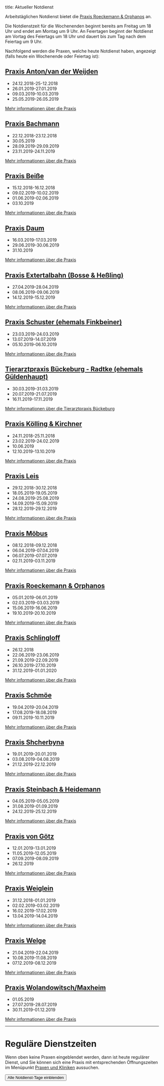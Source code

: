 title: Aktueller Notdienst

Arbeitstäglichen Notdienst bietet die [Praxis Roeckemann & Orphanos](tieraerzte/roeckemann.html) an.

Die Notdienstzeit für die Wochenenden beginnt bereits am Freitag um 18 Uhr und endet am Montag um 9 Uhr.
An Feiertagen beginnt der Notdienst am Vortag des Feiertags um 18 Uhr und dauert bis zum Tag nach dem Feiertag um 9 Uhr.

Nachfolgend werden die Praxen, welche heute Notdienst haben, angezeigt (falls heute ein Wochenende oder Feiertag ist): 

<!-- Anleitung: In Klammern nach der Praxis-Überschrift eine Komma-getrennte Liste der Daten oder Datumsbereiche.
Ein Datum wird in der Form TT.MM.JJJJ angegeben und ein Datumsberiehc als TT.MM.JJJJ-TT.MM.JJJJ
Automatisch wird der Notdienst einen Tag vorher und einen Tag nachher noch angezeigt. -->


[Praxis Anton/van der Weijden](tieraerzte/anton.html)
-------------------------------------------------------------

- 24.12.2018-25-12.2018
- 26.01.2019-27.01.2019
- 09.03.2019-10.03.2019
- 25.05.2019-26.05.2019

[Mehr informationen über die Praxis](tieraerzte/anton.html)


[Praxis Bachmann](tieraerzte/bachmann.html)
-------------------------------------------------------------

- 22.12.2018-23.12.2018
- 30.05.2019
- 28.09.2019-29.09.2019
- 23.11.2019-24.11.2019

[Mehr informationen über die Praxis](tieraerzte/bachmann.html)


[Praxis Beiße](tieraerzte/beisse.html)
-----------------------------------------------------------

- 15.12.2018-16.12.2018
- 09.02.2019-10.02.2019
- 01.06.2019-02.06.2019
- 03.10.2019

[Mehr informationen über die Praxis](tieraerzte/beisse.html)


[Praxis Daum](tieraerzte/daum.html)
-------------------------------------------------------------

- 16.03.2019-17.03.2019
- 29.06.2019-30.06.2019
- 31.10.2019

[Mehr informationen über die Praxis](tieraerzte/daum.html)


[Praxis Extertalbahn (Bosse & Heßling)](tieraerzte/extertalbahn.html)
-------------------------------------------------------------

- 27.04.2019-28.04.2019
- 08.06.2019-09.06.2019
- 14.12.2019-15.12.2019

[Mehr informationen über die Praxis](tieraerzte/extertalbahn.html)


[Praxis Schuster (ehemals Finkbeiner)](tieraerzte/finkbeiner.html)
-----------------------------------------------------------

- 23.03.2019-24.03.2019
- 13.07.2019-14.07.2019
- 05.10.2019-06.10.2019

[Mehr informationen über die Praxis](tieraerzte/finkbeiner.html)


[Tierarztpraxis Bückeburg - Radtke (ehemals Güldenhaupt)](tieraerzte/radtke.html)
-------------------------------------------------------------

- 30.03.2019-31.03.2019
- 20.07.2019-21.07.2019
- 16.11.2019-17.11.2019

[Mehr informationen über die Tierarztpraxis Bückeburg](tieraerzte/radtke.html)


[Praxis Kölling & Kirchner](tieraerzte/kleintierklinik-kirchner-und-kolling.html)
-------------------------------------------------------------
- 24.11.2018-25.11.2018
- 23.02.2019-24.02.2019
- 10.06.2019
- 12.10.2019-13.10.2019


[Mehr informationen über die Praxis](tieraerzte/kleintierklinik-kirchner-und-kolling.html)


[Praxis Leis](tieraerzte/leis.html)
-------------------------------------------------------------

- 29.12.2018-30.12.2018
- 18.05.2019-19.05.2019
- 24.08.2019-25.08.2019
- 14.09.2019-15.09.2019
- 28.12.2019-29.12.2019

[Mehr informationen über die Praxis](tieraerzte/leis.html)


[Praxis Möbus](tieraerzte/moebus.html)
-------------------------------------------------------------

- 08.12.2018-09.12.2018
- 06.04.2019-07.04.2019
- 06.07.2019-07.07.2019
- 02.11.2019-03.11.2019

[Mehr informationen über die Praxis](tieraerzte/moebus.html)


[Praxis Roeckemann & Orphanos](tieraerzte/roeckemann.html)
-------------------------------------------------------------

- 05.01.2019-06.01.2019
- 02.03.2019-03.03.2019
- 15.06.2019-16.06.2019
- 19.10.2019-20.10.2019

[Mehr informationen über die Praxis](tieraerzte/roeckemann.html)


[Praxis Schlingloff](tieraerzte/schlingloff.html)
-------------------------------------------------------------

- 26.12.2018
- 22.06.2019-23.06.2019
- 21.09.2019-22.09.2019
- 26.10.2019-27.10.2019
- 31.12.2019-01.01.2020

[Mehr informationen über die Praxis](tieraerzte/schlingloff.html)


[Praxis Schmöe](tieraerzte/schmoe.html)
-------------------------------------------------------------

- 19.04.2019-20.04.2019
- 17.08.2019-18.08.2019
- 09.11.2019-10.11.2019

[Mehr informationen über die Praxis](tieraerzte/schmoe.html)


[Praxis Shcherbyna](tieraerzte/Shcherbyna.html)
-------------------------------------------------------------

- 19.01.2019-20.01.2019
- 03.08.2019-04.08.2019
- 21.12.2019-22.12.2019

[Mehr informationen über die Praxis](tieraerzte/Shcherbyna.html)


[Praxis Steinbach & Heidemann](tieraerzte/steinbach.html)
-------------------------------------------------------------

- 04.05.2019-05.05.2019
- 31.08.2019-01.09.2019
- 24.12.2019-25.12.2019

[Mehr informationen über die Praxis](tieraerzte/steinbach.html)


[Praxis von Götz](tieraerzte/von-goetz.html)
-------------------------------------------------------------

- 12.01.2019-13.01.2019
- 11.05.2019-12.05.2019
- 07.09.2019-08.09.2019
- 26.12.2019

[Mehr informationen über die Praxis](tieraerzte/von-goetz.html)


[Praxis Weiglein](tieraerzte/weiglein.html)
-------------------------------------------------------------

- 31.12.2018-01.01.2019
- 02.02.2019-03.02.2019
- 16.02.2019-17.02.2019
- 13.04.2019-14.04.2019

[Mehr informationen über die Praxis](tieraerzte/weiglein.html)


[Praxis Welge](tieraerzte/welge.html)
-------------------------------------------------------------

- 21.04.2019-22.04.2019
- 10.08.2019-11.08.2019
- 07.12.2019-08.12.2019

[Mehr informationen über die Praxis](tieraerzte/welge.html)


[Praxis Wolandowitsch/Maxheim](tieraerzte/wolandowitsch.html)
-------------------------------------------------------------

- 01.05.2019
- 27.07.2019-28.07.2019
- 30.11.2019-01.12.2019


[Mehr informationen über die Praxis](tieraerzte/wolandowitsch.html)


------------------------------------------------------------ 


Reguläre Dienstzeiten
===================================

Wenn oben keine Praxen eingeblendet werden, dann ist heute regulärer Dienst, und Sie können sich eine Praxis mit entsprechenden Öffnungszeiten im Menüpunkt [Praxen und Kliniken](tieraerzte.html) aussuchen.



<button id="toggle_notdienst" type="button" onclick="toggle_visibility();" class="btn btn-info btn-lg btn-block" data-toggle-text="Alle Notdienst-Tage ausblenden" autocomplete="off">Alle Notdienst-Tage einblenden</button>



<!--              ACHTUNG, AB HIER NICHT MODIFIZIEREN!

Es sei denn, Sie wissen was Sie tun :-)

Der nachfolgende JavaScript-Code wird nach dem Laden dieser Seite auf dem
Computer des Nutzers ausgeführt und zeigt den jeweils gültigen Notdienst an
und versteckt die restlichen Inhalte, wenn das Datum nicht passt.
Die Zeiträume werden in Klammern in den Überschriften der ersten beiden
Stufen angegeben (also z.B. `# Überschrift (23.04.2014, 01.05.2014)`).
Mehrere Datumsangaben werden durch Komma getrennt. Es ist auch möglich
Zeiträume anzugeben, wobei ein Bindestrich das Start- vom End-Datum
abgrenzt. Beispiel `# Überschrift (23.04.2014 - 25.04.2014)`.

(C) 2014, Samuel John (www.samueljohn.de)
Released under MIT license.
-->

<script src="moment.js"></script>
<script>

// Find html nodes on the same level after `elem`, up to but excluding the
// next element in the array `stop_tags`
function siblings_up_to (elem, stop_tags) {
    var content = [];
    do {
        content.push(elem);
        elem = elem.nextElementSibling;
    } while (elem && stop_tags.indexOf(elem.tagName) < 0);
    return content;
}

function parse_date (text) {
    return moment(text, ["DD.MM.YYYY", "DD. MMM YYYY"], "de");
}

// Return a list of pairs of moment.js objects `[ ...,[start, end],...]`
function extract_dates (text) {
    // list to hold the dates
    var dates = [];
    // regular expression to extract the text in the last pair of brackets
    var find_text_in_last_brackets_regex = /^(.*)$/gm;
    var text_in_last_brackets = find_text_in_last_brackets_regex.exec(text);
    // console.log("regex matching: ", text_in_last_brackets);
    if (text_in_last_brackets && text_in_last_brackets.length > 1) {
        // if match, split out possible multiple dates seperated by `,`
        var date_ranges = text_in_last_brackets[1].split(',');
        // console.log("date_ranges: ", date_ranges);
        date_ranges.forEach(
            function (one_date_range_text) {
                var from_to = one_date_range_text.split('-');
                // console.log("from,to (array of string): ", from_to);
                if (from_to.length > 2) {
                    console.warn("Warning: More than two '-' found in date range.");
                    return;
                }
                // try to parse start...
                var start = parse_date(from_to[0]);
                var end = start.clone();
                if (start.isValid) {
                    // console.log("...start is valid: ", from_to[0]);
                    end.add('d', 1);  // set end to +24h later than start
                }
                // Check if there is a stop-date
                if (from_to.length > 1) {
                    // console.log("Stop-date given: ", from_to[1]);
                    end = parse_date(from_to[1]);
                    end.add('d', 1);  // so that 01.02.2014 - 02.02.2014 includes 02.02
                }
                // console.log("Parsed date from ", start, " to (+ 1d) ", end);
                dates.push([start, end]);
            }
        )
    }
    return dates;
}

function now_in_date_ranges ( date_ranges, duration_before, duration_after ) {
    var i = 0;
    for (; i < date_ranges.length; i++) {
        var date = date_ranges[i];
        if (date.length <= 0) {
            console.error("Could not extract dates for " + heading);
            return;
        }
        var start = date[0];
        var end = date[1];
        var now = moment();
        // console.log("start " + start._d);
        // console.log("now " + now._d);
        // console.log("end " + end._d);
        if (now >= start.subtract(duration_before) && now <= end.add(duration_after)) {
            console.log("☑ " + now.format('DD.MM.YYYY') + " is in date range: "
                        + date[0].subtract(duration_before).format('DD.MM.YYYY')
                        + " - "
                        + date[1].add(duration_after).format('DD.MM.YYYY'));
            return true; // don't hide this, let it stay visible
        } else {
            console.log("☐ " + now.format('DD.MM.YYYY'), " is NOT in date range: "
                        + date[0].subtract(duration_before).format('DD.MM.YYYY')
                        + " - "
                        + date[1].add(duration_after).format('DD.MM.YYYY'));
        }
    }
    return false;
}

// Search for h2 headings and hide them (with all the siblings) unless the
// current date (now) is in any of the given ranges (in brackest after the heading) or
// `before_now` long earlier than `now`.
function seek_and_hide () {
    // Not only show at beginning of first day but this long before already
    var duration_before = moment.duration(1, 'days');
    var duration_after  = moment.duration(1, 'days');
    var h2_headings = document.getElementById("content").getElementsByTagName("H2");
    console.log("seek and hide...");
    console.log("found " + h2_headings.length + " h2 headings.");
    var i = 0;
    for (; i < h2_headings.length; i++) {
        console.log("----------------- ", i );
        var heading = h2_headings[i];
        console.log("Processing " + heading.textContent);
        var follow = heading.nextElementSibling;
        var date_ranges_txt = "";
        if (follow && follow.tagName == "UL") {
            console.log("UL list after heading.");
            var lis = follow.children;
            var j = 0;
            for (; j < lis.length; j++) {
                date_ranges_txt += lis[j].textContent + ", ";
                if (! now_in_date_ranges(extract_dates(lis[j].textContent), duration_before, duration_after)) {
                    // hide
                    lis[j].display_orig = lis[j].style.display;
                    lis[j].style.display = "none";
                    lis[j].classList.add("hidden_notdienst");
                } else {
                    // show this h2
                    console.log("match found!");
                }
            }
            if( ! now_in_date_ranges(extract_dates(date_ranges_txt), duration_before, duration_after)) {
                siblings_up_to(heading, ["H2", "H1"]).forEach( function (el) {
                    el.display_orig = el.style.display;
                    el.style.display = "none";
                    el.classList.add("hidden_notdienst");
                });
                heading.classList.add("seek_and_hide");
            }
        }
        console.log("done. ", i);
    }
}

function toggle_visibility() {
    console.log("toggle_visibility");
    var hidden_elements = document.getElementsByClassName("hidden_notdienst");
    console.log(hidden_elements.length + " hidden elements...");
    var i = 0;
    for (; i < hidden_elements.length; i++) {
        console.log(hidden_elements[i] + " style = " + hidden_elements[i].style.display)
        if (hidden_elements[i].style.display == "none") {
            console.log(hidden_elements[i].display_orig);
            hidden_elements[i].style.display = hidden_elements[i].display_orig;
        } else {
            hidden_elements[i].style.display = "none";
        }
    }
}

// run this shit
seek_and_hide();
</script>
